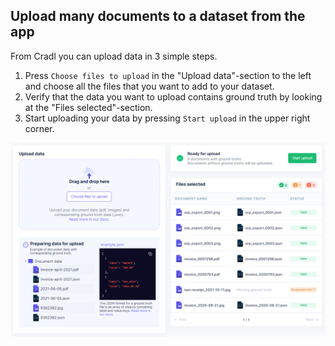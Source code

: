 ## Upload many documents to a dataset from the app

From Cradl you can upload data in 3 simple steps.

1. Press `Choose files to upload` in the "Upload data"-section to the left and choose all the files that you want to add to your dataset.
2. Verify that the data you want to upload contains ground truth by looking at the "Files selected"-section.
3. Start uploading your data by pressing `Start upload` in the upper right corner.

![Screenshot of upload process](../.gitbook/assets/upload-documents-cradl.png)
